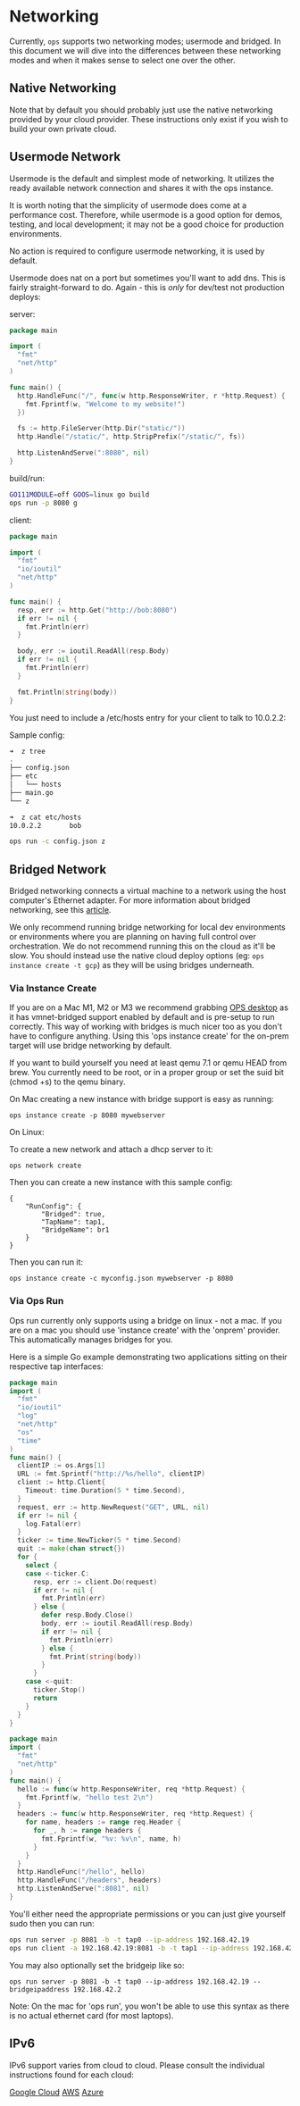 Networking
==========

Currently, `ops` supports two networking modes; usermode and bridged. In this
document we will dive into the differences between these networking modes and
when it makes sense to select one over the other.

## Native Networking

Note that by default you should probably just use the native networking
provided by your cloud provider. These instructions only exist if you
wish to build your own private cloud.

## Usermode Network
Usermode is the default and simplest mode of networking. It utilizes the ready
available network connection and shares it with the ops instance.

It is worth noting that the simplicity of usermode does come at a performance
cost. Therefore, while usermode is a good option for demos, testing, and local
development; it may not be a good choice for production environments.

No action is required to configure usermode networking, it is used by
default.

Usermode does nat on a port but sometimes you'll want to add dns. This
is fairly straight-forward to do. Again - this is *only* for dev/test
not production deploys:

server:
```go
package main

import (
  "fmt"
  "net/http"
)

func main() {
  http.HandleFunc("/", func(w http.ResponseWriter, r *http.Request) {
    fmt.Fprintf(w, "Welcome to my website!")
  })

  fs := http.FileServer(http.Dir("static/"))
  http.Handle("/static/", http.StripPrefix("/static/", fs))

  http.ListenAndServe(":8080", nil)
}
```

build/run:
```bash
GO111MODULE=off GOOS=linux go build
ops run -p 8080 g
```

client:
```go
package main

import (
  "fmt"
  "io/ioutil"
  "net/http"
)

func main() {
  resp, err := http.Get("http://bob:8080")
  if err != nil {
    fmt.Println(err)
  }

  body, err := ioutil.ReadAll(resp.Body)
  if err != nil {
    fmt.Println(err)
  }

  fmt.Println(string(body))
}
```

You just need to include a /etc/hosts entry for your client to talk to
10.0.2.2:

Sample config:
```bash
➜  z tree
.
├── config.json
├── etc
│   └── hosts
├── main.go
└── z

➜  z cat etc/hosts
10.0.2.2       bob

ops run -c config.json z
```

## Bridged Network
Bridged networking connects a virtual machine to a network using the host
computer's Ethernet adapter. For more information about bridged networking,
see this [article](https://en.wikipedia.org/wiki/Bridging_%28networking%29).

We only recommend running bridge networking for local dev environments
or environments where you are planning on having full control over
orchestration. We do not recommend running this on the cloud as it'll be
slow. You should instead use the native cloud deploy options (eg: ```ops
instance create -t gcp```) as they will be using bridges underneath.

### Via Instance Create

If you are on a Mac M1, M2 or M3 we recommend grabbing [OPS
desktop](https://storage.googleapis.com/cli/darwin/ops.pkg) as it has
vmnet-bridged support enabled by default and is pre-setup to run
correctly. This way of working with bridges is much nicer too as you
don't have to configure anything. Using this 'ops instance create' for
the on-prem target will use bridge networking by default.

If you want to build yourself you need at least qemu 7.1 or qemu HEAD
from brew. You currently need to be root, or in a proper group or set the suid bit (chmod +s)
to the qemu binary.

On Mac creating a new instance with bridge support is easy as running:

```
ops instance create -p 8080 mywebserver
```

On Linux:

To create a new network and attach a dhcp server to it:

```
ops network create
```

Then you can create a new instance with this sample config:

```
{
    "RunConfig": {
        "Bridged": true,
        "TapName": tap1,
        "BridgeName": br1
    }
}
```

Then you can run it:

```
ops instance create -c myconfig.json mywebserver -p 8080
```

### Via Ops Run

Ops run currently only supports using a bridge on linux - not a mac. If
you are on a mac you should use 'instance create' with the 'onprem'
provider. This automatically manages bridges for you.

Here is a simple Go example demonstrating two applications sitting on
their respective tap interfaces:

```go
package main
import (
  "fmt"
  "io/ioutil"
  "log"
  "net/http"
  "os"
  "time"
)
func main() {
  clientIP := os.Args[1]
  URL := fmt.Sprintf("http://%s/hello", clientIP)
  client := http.Client{
    Timeout: time.Duration(5 * time.Second),
  }
  request, err := http.NewRequest("GET", URL, nil)
  if err != nil {
    log.Fatal(err)
  }
  ticker := time.NewTicker(5 * time.Second)
  quit := make(chan struct{})
  for {
    select {
    case <-ticker.C:
      resp, err := client.Do(request)
      if err != nil {
        fmt.Println(err)
      } else {
        defer resp.Body.Close()
        body, err := ioutil.ReadAll(resp.Body)
        if err != nil {
          fmt.Println(err)
        } else {
          fmt.Print(string(body))
        }
      }
    case <-quit:
      ticker.Stop()
      return
    }
  }
}
```

```go
package main
import (
  "fmt"
  "net/http"
)
func main() {
  hello := func(w http.ResponseWriter, req *http.Request) {
    fmt.Fprintf(w, "hello test 2\n")
  }
  headers := func(w http.ResponseWriter, req *http.Request) {
    for name, headers := range req.Header {
      for _, h := range headers {
        fmt.Fprintf(w, "%v: %v\n", name, h)
      }
    }
  }
  http.HandleFunc("/hello", hello)
  http.HandleFunc("/headers", headers)
  http.ListenAndServe(":8081", nil)
}
```

You'll either need the appropriate permissions or you can just give
yourself sudo then you can run:

```sh
ops run server -p 8081 -b -t tap0 --ip-address 192.168.42.19
ops run client -a 192.168.42.19:8081 -b -t tap1 --ip-address 192.168.42.20
```

You may also optionally set the bridgeip like so:

```
ops run server -p 8081 -b -t tap0 --ip-address 192.168.42.19 --bridgeipaddress 192.168.42.2
```

Note: On the mac for 'ops run', you won't be able to use this syntax as there is no actual
ethernet card (for most laptops).

## IPv6

IPv6 support varies from cloud to cloud. Please consult the individual
instructions found for each cloud:

[Google Cloud](google_cloud.md)
[AWS](aws.md)
[Azure](azure.md)
